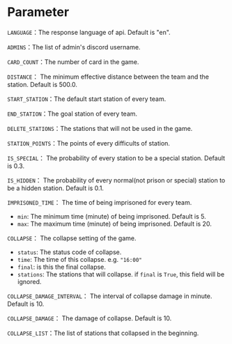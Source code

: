 # Parameter

`LANGUAGE`：The response language of api. Default is "en".

`ADMINS`：The list of admin's discord username.

`CARD_COUNT`：The number of card in the game.

`DISTANCE`：
The minimum effective distance between the team and the station.
Default is 500.0.

`START_STATION`：The default start station of every team.

`END_STATION`：The goal station of every team.

`DELETE_STATIONS`：The stations that will not be used in the game.

`STATION_POINTS`：The points of every difficults of station.

`IS_SPECIAL`：
The probability of every station to be a special station.
Default is 0.3.

`IS_HIDDEN`：
The probability of every normal(not prison or special) station to be a hidden station.
Default is 0.1.

`IMPRISONED_TIME`：
The time of being imprisoned for every team.

- `min`: The minimum time (minute) of being imprisoned. Default is 5.
- `max`: The maximum time (minute) of being imprisoned. Default is 20.

`COLLAPSE`：
The collapse setting of the game.

- `status`: The status code of collapse.
- `time`: The time of this collapse. e.g. `"16:00"`
- `final`: is this the final collapse.
- `stations`: The stations that will collapse.
if `final` is `True`, this field will be ignored.

`COLLAPSE_DAMAGE_INTERVAL`：
The interval of collapse damage in minute.
Default is 10.

`COLLAPSE_DAMAGE`：
The damage of collapse.
Default is 10.

`COLLAPSE_LIST`：The list of stations that collapsed in the beginning.
